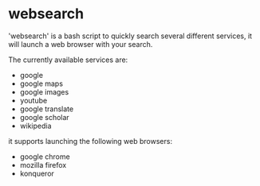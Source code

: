 # websearch 

'websearch' is a bash script to quickly search several different services, it will launch a web browser with your search. 

The currently available services are:
- google
- google maps
- google images
- youtube
- google translate
- google scholar
- wikipedia

it supports launching the following web browsers:
- google chrome
- mozilla firefox
- konqueror
